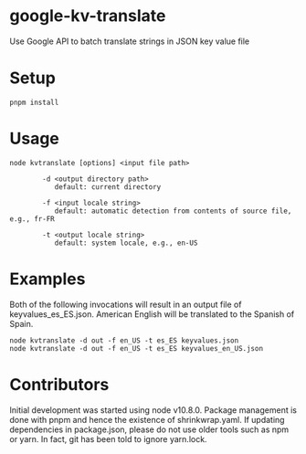 # google-kv-translate
Use Google API to batch translate strings in JSON key value file
  
# Setup
  
```
pnpm install
```
  
# Usage
  
```
node kvtranslate [options] <input file path>  
  
        -d <output directory path>  
           default: current directory  
  
        -f <input locale string>  
           default: automatic detection from contents of source file, e.g., fr-FR 
  
        -t <output locale string>  
           default: system locale, e.g., en-US 
```
  
# Examples
  
Both of the following invocations will result in an output file of keyvalues\_es\_ES.json.
American English will be translated to the Spanish of Spain.
  
```
node kvtranslate -d out -f en_US -t es_ES keyvalues.json
node kvtranslate -d out -f en_US -t es_ES keyvalues_en_US.json
```

# Contributors
Initial development was started using node v10.8.0. Package management is
done with pnpm and hence the existence of shrinkwrap.yaml. If updating
dependencies in package.json, please do not use older tools such as npm
or yarn. In fact, git has been told to ignore yarn.lock.
